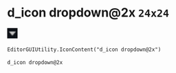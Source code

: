 # d_icon dropdown@2x `24x24`
<img src="/img/d_icon%20dropdown.png" width=24 height=24>

``` CSharp
EditorGUIUtility.IconContent("d_icon dropdown@2x")
```
```
d_icon dropdown@2x
```
